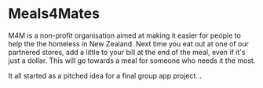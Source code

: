 # Meals4Mates

M4M is a non-profit organisation aimed at making it easier for people to help the the homeless in New Zealand. Next time you eat out at one of our partnered stores, add a little to your bill at the end of the meal, even if it's just a dollar. This will go towards a meal for someone who needs it the most.

It all started as a pitched idea for a final group app project...
